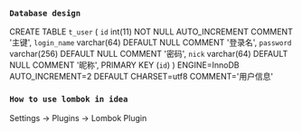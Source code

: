### `Database design`

CREATE TABLE `t_user` (
  `id` int(11) NOT NULL AUTO_INCREMENT COMMENT '主键',
  `login_name` varchar(64) DEFAULT NULL COMMENT '登录名',
  `password` varchar(256) DEFAULT NULL COMMENT '密码',
  `nick` varchar(64) DEFAULT NULL COMMENT '昵称',
  PRIMARY KEY (`id`)
) ENGINE=InnoDB AUTO_INCREMENT=2 DEFAULT CHARSET=utf8 COMMENT='用户信息'



### `How to use lombok in idea`

Settings -> Plugins -> Lombok Plugin